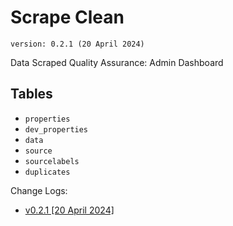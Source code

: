 # Scrape Clean

`version: 0.2.1 (20 April 2024)`

Data Scraped Quality Assurance: Admin Dashboard

## Tables

- `properties`
- `dev_properties`
- `data`
- `source`
- `sourcelabels`
- `duplicates`

Change Logs:

- [v0.2.1 [20 April 2024]](changelogs/20240420.md)
